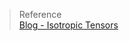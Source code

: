 
> Reference  
> [Blog - Isotropic Tensors](https://farside.ph.utexas.edu/teaching/336L/Fluid/node252.html)